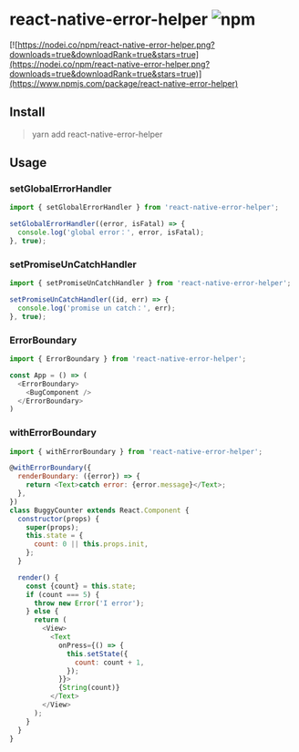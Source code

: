 # react-native-error-helper ![npm](https://img.shields.io/npm/dm/react-native-error-helper.svg)

[![https://nodei.co/npm/react-native-error-helper.png?downloads=true&downloadRank=true&stars=true](https://nodei.co/npm/react-native-error-helper.png?downloads=true&downloadRank=true&stars=true)](https://www.npmjs.com/package/react-native-error-helper)

## Install

> yarn add react-native-error-helper

## Usage

### setGlobalErrorHandler

```js
import { setGlobalErrorHandler } from 'react-native-error-helper';

setGlobalErrorHandler((error, isFatal) => {
  console.log('global error：', error, isFatal);
}, true);
```

### setPromiseUnCatchHandler

```js
import { setPromiseUnCatchHandler } from 'react-native-error-helper';

setPromiseUnCatchHandler((id, err) => {
  console.log('promise un catch：', err);
}, true);
```

### ErrorBoundary

```js
import { ErrorBoundary } from 'react-native-error-helper';

const App = () => (
  <ErrorBoundary>
    <BugComponent />
  </ErrorBoundary>
)
```

### withErrorBoundary

```js
import { withErrorBoundary } from 'react-native-error-helper';

@withErrorBoundary({
  renderBoundary: ({error}) => {
    return <Text>catch error: {error.message}</Text>;
  },
})
class BuggyCounter extends React.Component {
  constructor(props) {
    super(props);
    this.state = {
      count: 0 || this.props.init,
    };
  }

  render() {
    const {count} = this.state;
    if (count === 5) {
      throw new Error('I error');
    } else {
      return (
        <View>
          <Text
            onPress={() => {
              this.setState({
                count: count + 1,
              });
            }}>
            {String(count)}
          </Text>
        </View>
      );
    }
  }
}
```